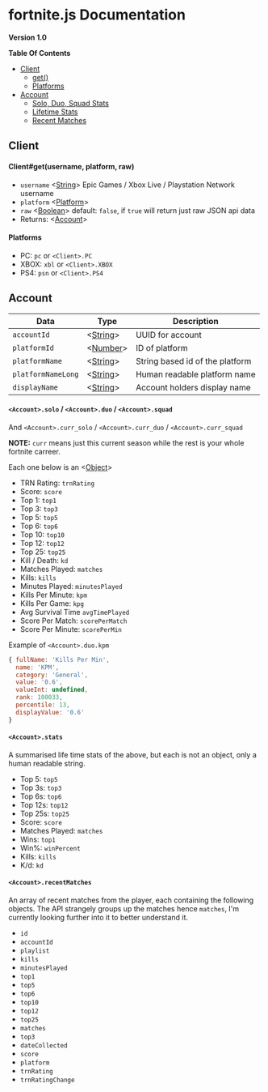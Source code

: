 # fortnite.js Documentation
**Version 1.0**

**Table Of Contents**
- [Client](#Client)
    * [get()](#clientgetusernameplatformraw)
    * [Platforms](#platforms)
- [Account](#Account)
    * [Solo, Duo, Squad Stats](#accountsoloaccountduoaccountsquad)
    * [Lifetime Stats](#accountstats)
    * [Recent Matches](#accountrecentmatches)

## Client

#### Client#get(username, platform, raw)
- `username` <[String]> Epic Games / Xbox Live / Playstation Network username
- `platform` <[Platform]>
- `raw` <[Boolean]> default: `false`, if `true` will return just raw JSON api data
- Returns: <[Account]>

#### Platforms
- PC: `pc` or `<Client>.PC`
- XBOX: `xbl` or `<Client>.XBOX`
- PS4: `psn` or `<Client>.PS4`

## Account

| Data               | Type       | Description                     |
|--------------------|------------|---------------------------------|
| `accountId`        | <[String]> | UUID for account                |
| `platformId`       | <[Number]> | ID of platform                  |
| `platformName`     | <[String]> | String based id of the platform |
| `platformNameLong` | <[String]> | Human readable platform name    |
| `displayName`      | <[String]> | Account holders display name    |

#### `<Account>.solo` / `<Account>.duo` / `<Account>.squad`
And `<Account>.curr_solo` / `<Account>.curr_duo` / `<Account>.curr_squad`

**NOTE:** `curr` means just this current season while the rest is your whole fortnite carreer.

Each one below is an <[Object]>
- TRN Rating: `trnRating`
- Score: `score` 
- Top 1: `top1` 
- Top 3: `top3` 
- Top 5: `top5` 
- Top 6: `top6` 
- Top 10: `top10` 
- Top 12: `top12` 
- Top 25: `top25` 
- Kill / Death: `kd` 
- Matches Played: `matches` 
- Kills: `kills` 
- Minutes Played: `minutesPlayed` 
- Kills Per Minute: `kpm` 
- Kills Per Game: `kpg` 
- Avg Survival Time `avgTimePlayed` 
- Score Per Match: `scorePerMatch` 
- Score Per Minute: `scorePerMin`

Example of `<Account>.duo.kpm`
```js
{ fullName: 'Kills Per Min',
  name: 'KPM',
  category: 'General',
  value: '0.6',
  valueInt: undefined,
  rank: 100033,
  percentile: 13,
  displayValue: '0.6'
}
```

#### `<Account>.stats`
A summarised life time stats of the above, but each is not an object, only a human readable string.
- Top 5: `top5`
- Top 3s: `top3` 
- Top 6s: `top6`
- Top 12s: `top12`
- Top 25s: `top25`
- Score: `score`
- Matches Played: `matches`
- Wins: `top1`
- Win%: `winPercent`
- Kills: `kills`
- K/d: `kd`

#### `<Account>.recentMatches`
An array of recent matches from the player, each containing the following objects. The API strangely groups up the matches hence `matches`, I'm currently looking further into it to better understand it.
- `id`
- `accountId`
- `playlist`
- `kills`
- `minutesPlayed`
- `top1`
- `top5`
- `top6`
- `top10`
- `top12`
- `top25`
- `matches`
- `top3`
- `dateCollected`
- `score`
- `platform`
- `trnRating`
- `trnRatingChange`


[String]: https://developer.mozilla.org/en-US/docs/Web/JavaScript/Reference/Global_Objects/String "String"
[Object]: https://developer.mozilla.org/en-US/docs/Web/JavaScript/Reference/Global_Objects/Object "Object"
[Array]: https://developer.mozilla.org/en-US/docs/Web/JavaScript/Reference/Global_Objects/Array "Array"
[Number]: https://developer.mozilla.org/en-US/docs/Web/JavaScript/Data_structures#Number_type "Number"
[Map]: https://developer.mozilla.org/en-US/docs/Web/JavaScript/Reference/Global_Objects/Map "Map"
[Boolean]: https://developer.mozilla.org/en-US/docs/Web/JavaScript/Reference/Global_Objects/Boolean "Boolean"

[Account]: #account "Account"
[Client]: #client "Client"
[Platform]: #platforms "Platform"